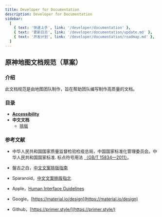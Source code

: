 ```yaml
---
title: Developer for Documentation
description: Developer for Documentation
sidebar:
  [
    { text: '快速上手', link: '/developer/documentation' },
    { text: '更新日志', link: '/developer/documentation/update.md' },
    { text: '开发计划', link: '/developer/documentation/roadmap.md' },
  ]
---
```


## 原神地图文档规范（草案）

### 介绍

此文档规范是由地图团队制作，旨在帮助团队编写制作高质量的文档。

### 目录

- [**Accessibility**](./accessibility.md)
- **中文文档**
  - [排版](./chinese/typography.md)

### 参考文献

- 中华人民共和国国家质量监督检验检疫总局，中国国家标准化管理委员会。中华人民共和国国家标准. 标点符号用法 [（GB/T 15834—2011）](http://www.moe.gov.cn/ewebeditor/uploadfile/2015/01/13/20150113091548267.pdf)。

- 盤古之白，[中文文案排版指南](http://blog.xiaoquankong.ai/%E3%80%8C%E7%9B%A4%E5%8F%A4%E4%B9%8B%E7%99%BD%E3%80%8D/)

- Sparanoid，[中文文案排版指北](https://github.com/sparanoid/chinese-copywriting-guidelines/blob/master/README.md)

- Apple，[Human Interface Guidelines](https://developer.apple.com/design/human-interface-guidelines/)

- Google，[https://material.io/design](https://material.io/design)

- Github，[https://primer.style/](https://primer.style/)

